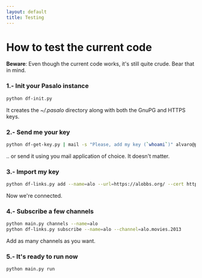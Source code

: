 ```yaml
---
layout: default
title: Testing
---
```


# How to test the current code

**Beware**: Even though the current code works, it's still quite crude. Bear that in mind.


### 1.- Init your Pasalo instance
~~~ bash
python df-init.py
~~~
It creates the *~/.pasalo* directory along with both the GnuPG and HTTPS keys.


### 2.- Send me your key
~~~ bash
python df-get-key.py | mail -s "Please, add my key (`whoami`)" alvaro@pasalo.org
~~~
.. or send it using you mail application of choice. It doesn't matter.


### 3.- Import my key
~~~ bash
python df-links.py add --name=alo --url=https://alobbs.org/ --cert https://alobbs.org/key
~~~
Now we're connected.


### 4.- Subscribe a few channels
~~~ bash
python main.py channels --name=alo
python df-links.py subscribe --name=alo --channel=alo.movies.2013
~~~
Add as many channels as you want.


### 5.- It's ready to run now
~~~ bash
python main.py run
~~~
